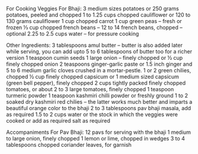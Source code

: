For Cooking Veggies For Bhaji:
3 medium sizes potatoes or 250 grams potatoes, peeled and chopped
1 to 1.25 cups chopped cauliflower or 120 to 130 grams cauliflower
1 cup chopped carrot
1 cup green peas – fresh or frozen
⅓ cup chopped french beans – 12 to 14 french beans, chopped – optional
2.25 to 2.5 cups water – for pressure cooking

Other Ingredients:
3 tablespoons amul butter – butter is also added later while serving, you can add upto 5 to 6 tablespoons of butter too for a richer version
1 teaspoon cumin seeds
1 large onion – finely chopped or ½ cup finely chopped onion
2 teaspoons ginger-garlic paste or 1.5 inch ginger and 5 to 6 medium garlic cloves crushed in a mortar-pestle.
1 or 2 green chilies, chopped
½ cup finely chopped capsicum or 1 medium sized capsicum (green bell pepper), finely chopped
2 cups tightly packed finely chopped tomatoes, or about 2 to 3 large tomatoes, finely chopped
1 teaspoon turmeric powder
1 teaspoon kashmiri chilli powder or freshly ground 1 to 2 soaked dry kashmiri red chilies – the latter works much better and imparts a beautiful orange color to the bhaji
2 to 3 tablespoons pav bhaji masala, add as required
1.5 to 2 cups water or the stock in which the veggies were cooked or add as required
salt as required

Accompaniments For Pav Bhaji:
12 pavs for serving with the bhaji
1 medium to large onion, finely chopped
1 lemon or lime, chopped in wedges
3 to 4 tablespoons chopped coriander leaves, for garnish

